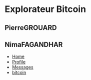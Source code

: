 <html>
<head>
  <meta charset="utf-8">
  <meta name="viewport" content="width=device-width, initial-scale=1">
  <title> Page d'acceuil </title>
  <!--link rel="stylesheet" href="https://maxcdn.bootstrapcdn.com/bootstrap/3.3.7/css/bootstrap.min.css"/!-->
  <link rel="stylesheet" href="../styles/custom.css" />
	<script type="text/javascript" src="../js/custom.js" defer></script>

 <script src="https://ajax.googleapis.com/ajax/libs/jquery/3.1.1/jquery.min.js"></script>
  <script src="https://maxcdn.bootstrapcdn.com/bootstrap/3.3.7/js/bootstrap.min.js"></script>
</head>

<body>
<h1>Explorateur Bitcoin</h1>
<h2>PierreGROUARD</h2>
<h2>NimaFAGANDHAR</h2>

<ul class="nav nav-pills">
  <li role="presentation" class="active"><a href="#">Home</a></li>
  <li role="presentation"><a href="#">Profile</a></li>
  <li role="presentation"><a href="#">Messages</a></li>
  <li><a href="https://piierreG13.github.io/bitcoin"> bitcoin </a></li>
</ul>
<div class="row">
	<div class="col-lg-12 col-xs-6">
    	<pre>
        	<code id="demo" class="json kljs"></code>
    	</pre>
	</div>
</div>


</body>
</html>
